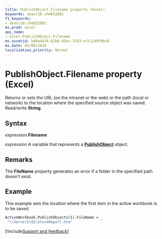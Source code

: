 ```yaml
---
title: PublishObject.Filename property (Excel)
keywords: vbaxl10.chm652081
f1_keywords:
- vbaxl10.chm652081
ms.prod: excel
api_name:
- Excel.PublishObject.Filename
ms.assetid: bd0a4a76-62b8-95bc-37d3-efc1249f9bc8
ms.date: 05/09/2019
localization_priority: Normal
---
```



# PublishObject.Filename property (Excel)

Returns or sets the URL (on the intranet or the web) or the path (local or network) to the location where the specified source object was saved. Read/write **String**.


## Syntax

_expression_.**Filename**

_expression_ A variable that represents a **[PublishObject](Excel.PublishObject.md)** object.


## Remarks

The **FileName** property generates an error if a folder in the specified path doesn't exist.


## Example

This example sets the location where the first item in the active workbook is to be saved.

```vb
ActiveWorkbook.PublishObjects(1).FileName = _ 
 "\\Server2\Q1\StockReport.htm"
```




[!include[Support and feedback](~/includes/feedback-boilerplate.md)]